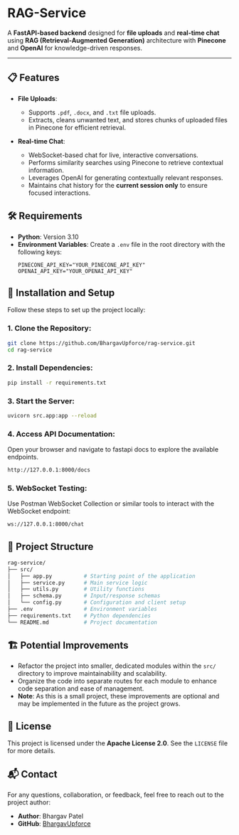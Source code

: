 # RAG-Service

A **FastAPI-based backend** designed for **file uploads** and **real-time chat** using **RAG (Retrieval-Augmented Generation)** architecture with **Pinecone** and **OpenAI** for knowledge-driven responses.

---

## 📋 Features

- **File Uploads**:
  - Supports `.pdf`, `.docx`, and `.txt` file uploads.
  - Extracts, cleans unwanted text, and stores chunks of uploaded files in Pinecone for efficient retrieval.


- **Real-time Chat**:
  - WebSocket-based chat for live, interactive conversations.
  - Performs similarity searches using Pinecone to retrieve contextual information.
  - Leverages OpenAI for generating contextually relevant responses.
  - Maintains chat history for the **current session only** to ensure focused interactions.


## 🛠️ Requirements

- **Python**: Version 3.10
- **Environment Variables**: Create a `.env` file in the root directory with the following keys:
  ```env
  PINECONE_API_KEY="YOUR_PINECONE_API_KEY"
  OPENAI_API_KEY="YOUR_OPENAI_API_KEY"
  ```



## 🚀 Installation and Setup

Follow these steps to set up the project locally:

### 1. Clone the Repository:
```bash
git clone https://github.com/BhargavUpforce/rag-service.git
cd rag-service
```

### 2. Install Dependencies:
```bash
pip install -r requirements.txt
```


### 3. Start the Server:
```bash
uvicorn src.app:app --reload
```

### 4. Access API Documentation:
Open your browser and navigate to fastapi docs to explore the available endpoints.
```bash
http://127.0.0.1:8000/docs
```

### 5. WebSocket Testing:
Use Postman WebSocket Collection or similar tools to interact with the WebSocket endpoint:
```bash
ws://127.0.0.1:8000/chat
```


## 📂 Project Structure

```bash
rag-service/
├── src/
│   ├── app.py          # Starting point of the application
│   ├── service.py      # Main service logic
│   ├── utils.py        # Utility functions
│   ├── schema.py       # Input/response schemas
│   └── config.py       # Configuration and client setup
├── .env                # Environment variables
├── requirements.txt    # Python dependencies
└── README.md           # Project documentation
```


## 🏗️ Potential Improvements

- Refactor the project into smaller, dedicated modules within the `src/` directory to improve maintainability and scalability.
- Organize the code into separate routes for each module to enhance code separation and ease of management.
- **Note**: As this is a small project, these improvements are optional and may be implemented in the future as the project grows.


## 🌟 License

This project is licensed under the **Apache License 2.0**. See the `LICENSE` file for more details.


## 📬 Contact

For any questions, collaboration, or feedback, feel free to reach out to the project author:

- **Author**: Bhargav Patel
- **GitHub**: [BhargavUpforce](https://github.com/BhargavUpforce)
